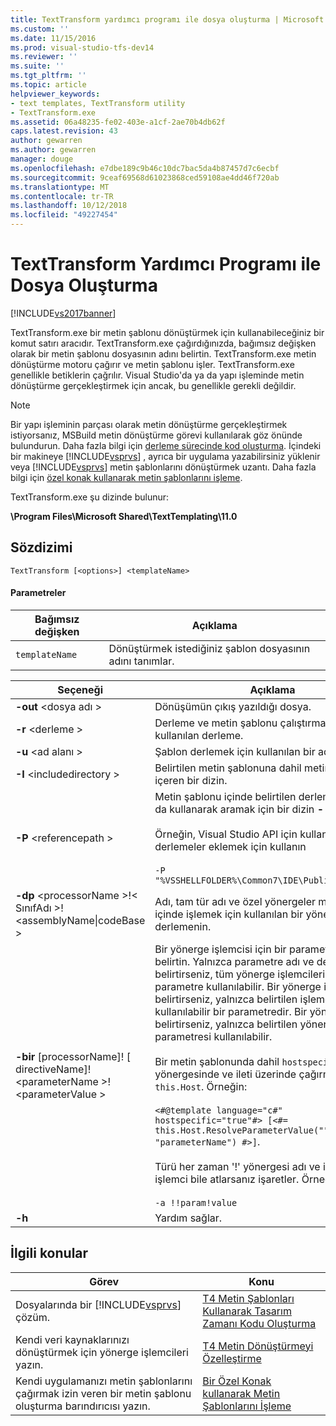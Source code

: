```yaml
---
title: TextTransform yardımcı programı ile dosya oluşturma | Microsoft Docs
ms.custom: ''
ms.date: 11/15/2016
ms.prod: visual-studio-tfs-dev14
ms.reviewer: ''
ms.suite: ''
ms.tgt_pltfrm: ''
ms.topic: article
helpviewer_keywords:
- text templates, TextTransform utility
- TextTransform.exe
ms.assetid: 06a48235-fe02-403e-a1cf-2ae70b4db62f
caps.latest.revision: 43
author: gewarren
ms.author: gewarren
manager: douge
ms.openlocfilehash: e7dbe189c9b46c10dc7bac5da4b87457d7c6ecbf
ms.sourcegitcommit: 9ceaf69568d61023868ced59108ae4dd46f720ab
ms.translationtype: MT
ms.contentlocale: tr-TR
ms.lasthandoff: 10/12/2018
ms.locfileid: "49227454"
---
```

# <a name="generating-files-with-the-texttransform-utility"></a>TextTransform Yardımcı Programı ile Dosya Oluşturma
[!INCLUDE[vs2017banner](../includes/vs2017banner.md)]

TextTransform.exe bir metin şablonu dönüştürmek için kullanabileceğiniz bir komut satırı aracıdır. TextTransform.exe çağırdığınızda, bağımsız değişken olarak bir metin şablonu dosyasının adını belirtin. TextTransform.exe metin dönüştürme motoru çağırır ve metin şablonu işler. TextTransform.exe genellikle betiklerin çağrılır. Visual Studio'da ya da yapı işleminde metin dönüştürme gerçekleştirmek için ancak, bu genellikle gerekli değildir.  
  
> [!NOTE]
>  Bir yapı işleminin parçası olarak metin dönüştürme gerçekleştirmek istiyorsanız, MSBuild metin dönüştürme görevi kullanılarak göz önünde bulundurun. Daha fazla bilgi için [derleme sürecinde kod oluşturma](../modeling/code-generation-in-a-build-process.md). İçindeki bir makineye [!INCLUDE[vsprvs](../includes/vsprvs-md.md)] , ayrıca bir uygulama yazabilirsiniz yüklenir veya [!INCLUDE[vsprvs](../includes/vsprvs-md.md)] metin şablonlarını dönüştürmek uzantı. Daha fazla bilgi için [özel konak kullanarak metin şablonlarını işleme](../modeling/processing-text-templates-by-using-a-custom-host.md).  
  
 TextTransform.exe şu dizinde bulunur:  
  
 **\Program Files\Microsoft Shared\TextTemplating\11.0**  
  
## <a name="syntax"></a>Sözdizimi  
  
```  
TextTransform [<options>] <templateName>  
```  
  
#### <a name="parameters"></a>Parametreler  
  
|**Bağımsız değişken**|**Açıklama**|  
|------------------|---------------------|  
|`templateName`|Dönüştürmek istediğiniz şablon dosyasının adını tanımlar.|  
  
|**Seçeneği**|**Açıklama**|  
|----------------|---------------------|  
|**-out** \<dosya adı >|Dönüşümün çıkış yazıldığı dosya.|  
|**-r** \<derleme >|Derleme ve metin şablonu çalıştırmak için kullanılan derleme.|  
|**-u** \<ad alanı >|Şablon derlemek için kullanılan bir ad alanı.|  
|**-I** \<includedirectory >|Belirtilen metin şablonuna dahil metin şablonlarını içeren bir dizin.|  
|**-P** \<referencepath >|Metin şablonu içinde belirtilen derlemeler için ya da kullanarak aramak için bir dizin **- r** seçeneği.<br /><br /> Örneğin, Visual Studio API için kullanılan derlemeler eklemek için kullanın<br /><br /> `-P "%VSSHELLFOLDER%\Common7\IDE\PublicAssemblies"`|  
|**-dp** \<processorName >!\< SınıfAdı >! \<assemblyName&#124;codeBase >|Adı, tam tür adı ve özel yönergeler metin şablonu içinde işlemek için kullanılan bir yönerge işlemcisi derlemenin.|  
|**-bir** [processorName]! [ directiveName]! \<parameterName >! \<parameterValue >|Bir yönerge işlemcisi için bir parametre değeri belirtin. Yalnızca parametre adı ve değeri belirtirseniz, tüm yönerge işlemcileri için parametre kullanılabilir. Bir yönerge işlemcisi belirtirseniz, yalnızca belirtilen işlemci için kullanılabilir bir parametredir. Bir yönerge adı belirtirseniz, yalnızca belirtilen yönerge işlenirken parametresi kullanılabilir.<br /><br />  Bir metin şablonunda dahil `hostspecific` şablon yönergesinde ve ileti üzerinde çağırmak `this.Host`. Örneğin:<br /><br /> `<#@template language="c#" hostspecific="true"#> [<#= this.Host.ResolveParameterValue("", "", "parameterName") #>]`.<br /><br /> Türü her zaman '!' yönergesi adı ve isteğe bağlı işlemci bile atlarsanız işaretler. Örneğin:<br /><br /> `-a !!param!value`|  
|**-h**|Yardım sağlar.|  
  
## <a name="related-topics"></a>İlgili konular  
  
|Görev|Konu|  
|----------|-----------|  
|Dosyalarında bir [!INCLUDE[vsprvs](../includes/vsprvs-md.md)] çözüm.|[T4 Metin Şablonları Kullanarak Tasarım Zamanı Kodu Oluşturma](../modeling/design-time-code-generation-by-using-t4-text-templates.md)|  
|Kendi veri kaynaklarınızı dönüştürmek için yönerge işlemcileri yazın.|[T4 Metin Dönüştürmeyi Özelleştirme](../modeling/customizing-t4-text-transformation.md)|  
|Kendi uygulamanızı metin şablonlarını çağırmak izin veren bir metin şablonu oluşturma barındırıcısı yazın.|[Bir Özel Konak kullanarak Metin Şablonlarını İşleme](../modeling/processing-text-templates-by-using-a-custom-host.md)|



